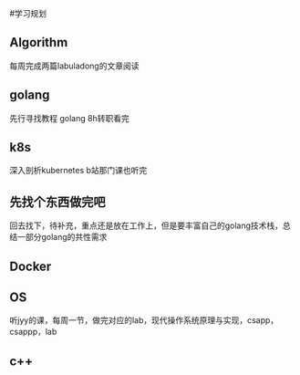 #学习规划

## Algorithm
每周完成两篇labuladong的文章阅读

## golang
先行寻找教程
golang 8h转职看完

## k8s
深入剖析kubernetes
b站那门课也听完

## 先找个东西做完吧
回去找下，待补充，重点还是放在工作上，但是要丰富自己的golang技术栈，总结一部分golang的共性需求

## Docker

## OS
听jyy的课，每周一节，做完对应的lab，现代操作系统原理与实现，csapp，csappp，lab

## c++